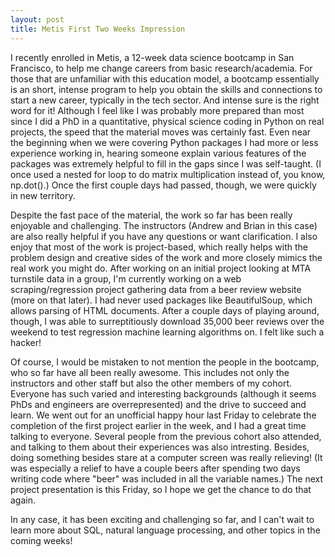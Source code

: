 ```yaml
---
layout: post
title: Metis First Two Weeks Impression
---
```


I recently enrolled in Metis, a 12-week data science bootcamp in San Francisco, to help me change careers from basic research/academia. For those that are unfamiliar with this education model, a bootcamp essentially is an short, intense program to help you obtain the skills and connections to start a new career, typically in the tech sector. And intense sure is the right word for it! Although I feel like I was probably more prepared than most since I did a PhD in a quantitative, physical science coding in Python on real projects, the speed that the material moves was certainly fast. Even near the beginning when we were covering Python packages I had more or less experience working in, hearing someone explain various features of the packages was extremely helpful to fill in the gaps since I was self-taught. (I once used a nested for loop to do matrix multiplication instead of, you know, np.dot().) Once the first couple days had passed, though, we were quickly in new territory. 

Despite the fast pace of the material, the work so far has been really enjoyable and challenging. The instructors (Andrew and Brian in this case) are also really helpful if you have any questions or want clarification. I also enjoy that most of the work is project-based, which really helps with the problem design and creative sides of the work and more closely mimics the real work you might do. After working on an initial project looking at MTA turnstile data in a group, I'm currently working on a web scraping/regression project gathering data from a beer review website (more on that later). I had never used packages like BeautifulSoup, which allows parsing of HTML documents. After a couple days of playing around, though, I was able to surreptitiously download 35,000 beer reviews over the weekend to test regression machine learning algorithms on. I felt like such a hacker!

Of course, I would be mistaken to not mention the people in the bootcamp, who so far have all been really awesome. This includes not only the instructors and other staff but also the other members of my cohort. Everyone has such varied and interesting backgrounds (although it seems PhDs and engineers are overrepresented) and the drive to succeed and learn. We went out for an unofficial happy hour last Friday to celebrate the completion of the first project earlier in the week, and I had a great time talking to everyone. Several people from the previous cohort also attended, and talking to them about their experiences was also intresting. Besides, doing something besides stare at a computer screen was really relieving! (It was especially a relief to have a couple beers after spending two days writing code where "beer" was included in all the variable names.) The next project presentation is this Friday, so I hope we get the chance to do that again.

In any case, it has been exciting and challenging so far, and I can't wait to learn more about SQL, natural language processing, and other topics in the coming weeks!
